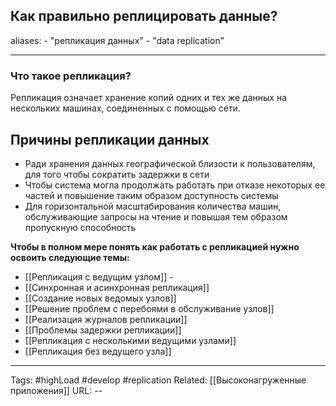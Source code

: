## Как правильно реплицировать данные?
aliases: 
	- "репликация данных"
	- "data replication"

---

### Что такое репликация?

Репликация означает хранение копий одних и тех же данных на нескольких машинах, соединенных с помощью сети.

## Причины репликации данных
- Ради хранения данных географической близости к пользователям, для того чтобы сократить задержки в сети
- Чтобы система могла продолжать работать при отказе некоторых ее частей и повышение таким образом доступность системы 
- Для горизонтальной масштабирования количества машин, обслуживающие запросы на чтение и повышая тем образом пропускную способность  

**Чтобы в полном мере понять  как работать с репликацией нужно освоить следующие темы:**
- [[Репликация с ведущим узлом]] - 
- [[Синхронная и асинхронная репликация]]
- [[Создание новых ведомых узлов]]
- [[Решение проблем с перебоями в обслуживание узлов]]
- [[Реализация журналов репликации]]
- [[Проблемы задержки репликации]]
- [[Репликация с несколькими ведущими узлами]]
- [[Репликация без ведущего узла]]


---
Tags: #highLoad #develop #replication
Related: [[Высоконагруженные приложения]]
URL: -- 
